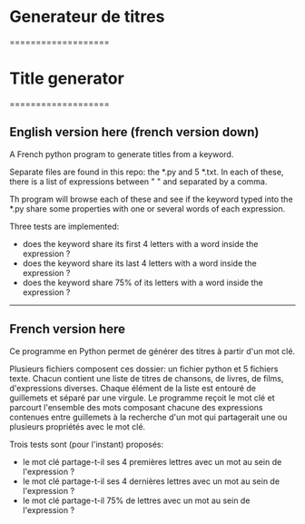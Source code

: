 # Generateur de titres
===================
# Title generator
===================
## English version here (french version down)

A French python program to generate titles from a keyword.

Separate files are found in this repo: the *.py and 5 *.txt. In each of these, there is a list of expressions between " " and separated by a comma. 

Th program will browse each of these and see if the keyword typed into the *.py share some properties with one or several words of each expression.

Three tests are implemented: 
- does the keyword share its first 4 letters with a word inside the expression ?
- does the keyword share its last 4 letters with a word inside the expression ?
- does the keyword share 75% of its letters with a word inside the expression ?

***
## French version here

Ce programme en Python permet de générer des titres à partir d'un mot clé.

Plusieurs fichiers composent ces dossier: un fichier python et 5 fichiers texte. Chacun contient une liste de titres de chansons, de livres, de films, d'expressions diverses. Chaque élément de la liste est entouré de guillemets et séparé par une virgule.
Le programme reçoit le mot clé et parcourt l'ensemble des mots composant chacune des expressions contenues entre guillemets à la recherche d'un mot qui partagerait une ou plusieurs propriétés avec le mot clé.

Trois tests sont (pour l'instant) proposés:
- le mot clé partage-t-il ses 4 premières lettres avec un mot au sein de l'expression ?
- le mot clé partage-t-il ses 4 dernières lettres avec un mot au sein de l'expression ?
- le mot clé partage-t-il 75% de lettres avec un mot au sein de l'expression ?
